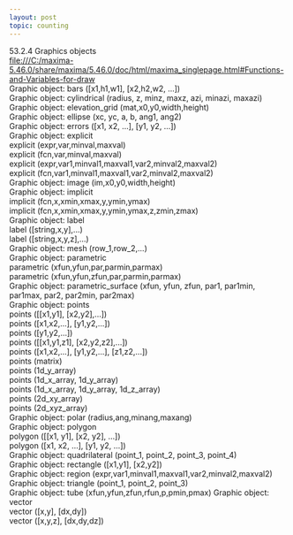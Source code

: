 ```yaml
---
layout: post
topic: counting
---
```

53.2.4 Graphics objects    
<a href="file:///C:/maxima-5.46.0/share/maxima/5.46.0/doc/html/maxima_singlepage.html#Functions-and-Variables-for-draw" target="_blank">file:///C:/maxima-5.46.0/share/maxima/5.46.0/doc/html/maxima_singlepage.html#Functions-and-Variables-for-draw</a>     
Graphic object: bars ([x1,h1,w1], [x2,h2,w2, ...])  
Graphic object: cylindrical (radius, z, minz, maxz, azi, minazi, maxazi)  
Graphic object: elevation_grid (mat,x0,y0,width,height)  
Graphic object: ellipse (xc, yc, a, b, ang1, ang2)  
Graphic object: errors ([x1, x2, …], [y1, y2, …])  
Graphic object: explicit  
    explicit (expr,var,minval,maxval)  
    explicit (fcn,var,minval,maxval)  
    explicit (expr,var1,minval1,maxval1,var2,minval2,maxval2)  
    explicit (fcn,var1,minval1,maxval1,var2,minval2,maxval2)  
Graphic object: image (im,x0,y0,width,height)  
Graphic object: implicit  
    implicit (fcn,x,xmin,xmax,y,ymin,ymax)  
    implicit (fcn,x,xmin,xmax,y,ymin,ymax,z,zmin,zmax)  
Graphic object: label  
    label ([string,x,y],...)  
    label ([string,x,y,z],...)  
Graphic object: mesh (row_1,row_2,...)  
Graphic object: parametric  
    parametric (xfun,yfun,par,parmin,parmax)  
    parametric (xfun,yfun,zfun,par,parmin,parmax)  
Graphic object: parametric_surface (xfun, yfun, zfun, par1, par1min, par1max, par2, par2min, par2max)  
Graphic object: points  
    points ([[x1,y1], [x2,y2],...])  
    points ([x1,x2,...], [y1,y2,...])  
    points ([y1,y2,...])  
    points ([[x1,y1,z1], [x2,y2,z2],...])  
    points ([x1,x2,...], [y1,y2,...], [z1,z2,...])  
    points (matrix)  
    points (1d_y_array)  
    points (1d_x_array, 1d_y_array)  
    points (1d_x_array, 1d_y_array, 1d_z_array)  
    points (2d_xy_array)  
    points (2d_xyz_array)  
Graphic object: polar (radius,ang,minang,maxang)  
Graphic object: polygon  
    polygon ([[x1, y1], [x2, y2], …])  
    polygon ([x1, x2, …], [y1, y2, …])  
Graphic object: quadrilateral (point_1, point_2, point_3, point_4)  
Graphic object: rectangle ([x1,y1], [x2,y2])  
Graphic object: region (expr,var1,minval1,maxval1,var2,minval2,maxval2)  
Graphic object: triangle (point_1, point_2, point_3)  
Graphic object: tube (xfun,yfun,zfun,rfun,p,pmin,pmax)
Graphic object: vector  
    vector ([x,y], [dx,dy])  
    vector ([x,y,z], [dx,dy,dz])  
	
